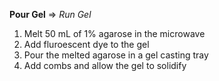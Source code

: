 **Pour Gel** => *Run Gel* 

1. Melt 50 mL of 1% agarose in the microwave
2. Add fluroescent dye to the gel
3. Pour the melted agarose in a gel casting tray
4. Add combs and allow the gel to solidify